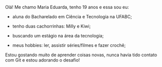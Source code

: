 Olá! Me chamo Maria Eduarda, tenho 19 anos e essa sou eu:

- aluna do Bacharelado em Ciência e Tecnologia na UFABC;

- tenho duas cachorrinhas: Milly e Kiwi;

- buscando um estágio na área da tecnologia;

- meus hobbies: ler, assistir séries/filmes e fazer crochê;

Estou gostando muito de aprender coisas novas, nunca havia tido contato com Git e estou adorando o desafio!